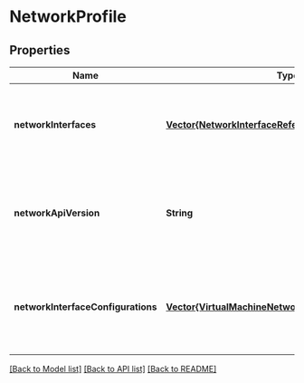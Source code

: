 # NetworkProfile


## Properties
Name | Type | Description | Notes
------------ | ------------- | ------------- | -------------
**networkInterfaces** | [**Vector{NetworkInterfaceReference}**](NetworkInterfaceReference.md) | Specifies the list of resource Ids for the network interfaces associated with the virtual machine. | [optional] [default to nothing]
**networkApiVersion** | **String** | specifies the Microsoft.Network API version used when creating networking resources in the Network Interface Configurations | [optional] [default to nothing]
**networkInterfaceConfigurations** | [**Vector{VirtualMachineNetworkInterfaceConfiguration}**](VirtualMachineNetworkInterfaceConfiguration.md) | Specifies the networking configurations that will be used to create the virtual machine networking resources. | [optional] [default to nothing]


[[Back to Model list]](../README.md#models) [[Back to API list]](../README.md#api-endpoints) [[Back to README]](../README.md)


